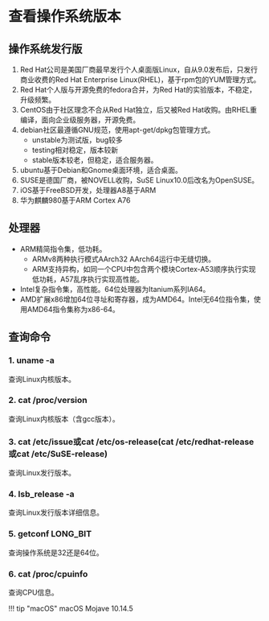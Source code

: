 # 查看操作系统版本

## 操作系统发行版

1. Red Hat公司是美国厂商最早发行个人桌面版Linux，自从9.0发布后，只发行商业收费的Red Hat Enterprise Linux(RHEL)，基于rpm包的YUM管理方式。
1. Red Hat个人版与开源免费的fedora合并，为Red Hat的实验版本，不稳定，升级频繁。
1. CentOS由于社区理念不合从Red Hat独立，后又被Red Hat收购。由RHEL重编译，面向企业级服务器，开源免费。
1. debian社区最遵循GNU规范，使用apt-get/dpkg包管理方式。
    - unstable为测试版，bug较多
    - testing相对稳定，版本较新
    - stable版本较老，但稳定，适合服务器。
1. ubuntu基于Debian和Gnome桌面环境，适合桌面。
1. SUSE是德国厂商，被NOVELL收购，SuSE Linux10.0后改名为OpenSUSE。
1. iOS基于FreeBSD开发，处理器A8基于ARM
1. 华为麒麟980基于ARM Cortex A76

## 处理器

- ARM精简指令集，低功耗。
    - ARMv8两种执行模式AArch32 AArch64运行中无缝切换。
    - ARM支持异构，如同一个CPU中包含两个模块Cortex-A53顺序执行实现低功耗，A57乱序执行实现高性能。
- Intel复杂指令集，高性能。64位处理器为Itanium系列IA64。
- AMD扩展x86增加64位寻址和寄存器，成为AMD64。Intel无64位指令集，使用AMD64指令集称为x86-64。

## 查询命令

### 1. uname -a

查询Linux内核版本。

### 2. cat /proc/version

查询Linux内核版本（含gcc版本）。

### 3. cat /etc/issue或cat /etc/os-release(cat /etc/redhat-release或cat /etc/SuSE-release)

查询Linux发行版本。

### 4. lsb_release -a

查询Linux发行版本详细信息。

### 5. getconf LONG_BIT

查询操作系统是32还是64位。

### 6. cat /proc/cpuinfo

查询CPU信息。


!!! tip "macOS"
    macOS Mojave 10.14.5
